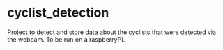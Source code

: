 # cyclist_detection
Project to detect and store data about the cyclists that were detected via the webcam. To be run on a raspberryPI.
